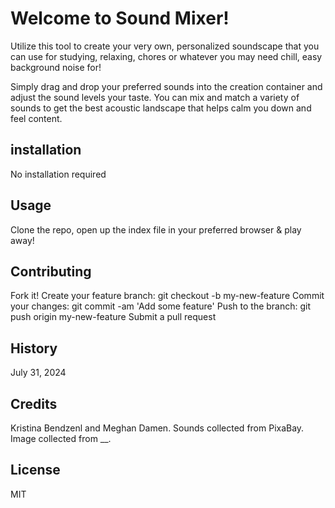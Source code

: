 # Welcome to Sound Mixer!
Utilize this tool to create your very own, personalized soundscape that you can use for studying, relaxing, chores or whatever you may need chill, easy background noise for! 

Simply drag and drop your preferred sounds into the creation container and adjust the sound levels your taste. You can mix and match a variety of sounds to get the best acoustic landscape that helps calm you down and feel content.

## installation
No installation required

## Usage
Clone the repo, open up the index file in your preferred browser & play away!

## Contributing
Fork it! Create your feature branch: git checkout -b my-new-feature
Commit your changes: git commit -am 'Add some feature'
Push to the branch: git push origin my-new-feature 
Submit a pull request

## History
July 31, 2024

## Credits
Kristina Bendzenl and Meghan Damen.
Sounds collected from PixaBay.
Image collected from __. 

## License
MIT